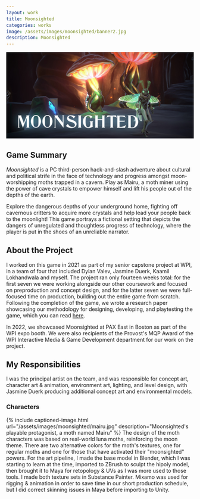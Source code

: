 ```yaml
---
layout: work
title: Moonsighted
categories: works
image: /assets/images/moonsighted/banner2.jpg
description: Moonsighted
---
```

![cover](/assets/images/moonsighted/banner2.jpg)
## Game Summary
_Moonsighted_ is a PC third-person hack-and-slash adventure about cultural and political strife in the face of technology and progress amongst moon-worshipping moths trapped in a cavern. Play as Mairu, a moth miner using the power of cave crystals to empower himself and lift his people out of the depths of the earth.  

Explore the dangerous depths of your underground home, fighting off cavernous critters to acquire more crystals and help lead your people back to the moonlight! This game portrays a fictional setting that depicts the dangers of unregulated and thoughtless progress of technology, where the player is put in the shoes of an unreliable narrator.

## About the Project
I worked on this game in 2021 as part of my senior capstone project at WPI, in a team of four that included Dylan Valev, Jasmine Duerk, Kaamil Lokhandwala and myself. The project ran only fourteen weeks total: for the first seven we were working alongside our other coursework and focused on preproduction and concept design, and for the latter seven we were full-focused time on production, building out the entire game from scratch. Following the completion of the game, we wrote a research paper showcasing our methodology for designing, developing, and playtesting the game, which you can read [here](https://digital.wpi.edu/concern/student_works/05741v73g?locale=en).

In 2022, we showcased Moonsighted at PAX East in Boston as part of the WPI expo booth. We were also recipients of the Provost's MQP Award of the WPI Interactive Media & Game Development department for our work on the project.

## My Responsibilities
I was the principal artist on the team, and was responsible for concept art, character art & animation, environment art, lighting, and level design, with Jasmine Duerk producing additional concept art and environmental models.
### Characters
{% include captioned-image.html url="/assets/images/moonsighted/mairu.jpg" description="Moonsighted's playable protagonist, a moth named Mairu" %}
The design of the moth characters was based on real-world luna moths, reinforcing the moon theme. There are two alternative colors for the moth's textures, one for regular moths and one for those that have activated their "moonsighted" powers.
For the art pipeline, I made the base model in Blender, which I was starting to learn at the time, imported to ZBrush to sculpt the hipoly model, then brought it to Maya for retopology & UVs as I was more used to those tools. I made both texture sets in Substance Painter. Mixamo was used for rigging & animation in order to save time in our short production schedule, but I did correct skinning issues in Maya before importing to Unity.

